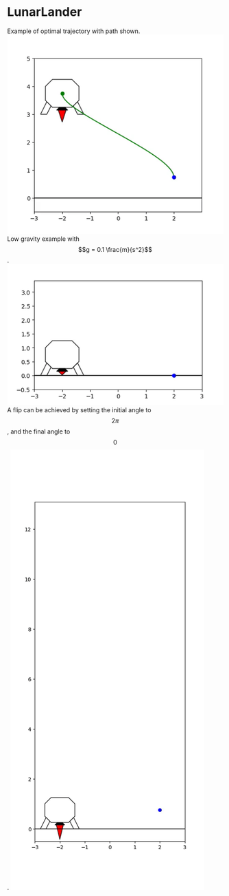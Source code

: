 # LunarLander
Example of optimal trajectory with path shown.
![](movies/gifs/show_traj.gif)
Low gravity example with $$g = 0.1 \frac{m}{s^2}$$.
![](movies/gifs/low_grav.gif)
A flip can be achieved by setting the initial angle to $$2\pi$$, and the final angle to $$0$$. 
![](movies/gifs/flip.gif)
